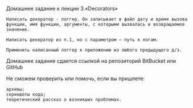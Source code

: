 Домашнее задание к лекции 3.«Decorators»

    Написать декоратор - логгер. Он записывает в файл дату и время вызова функции, имя функции, аргументы, с которыми вызвалась и возвращаемое значение.

    Написать декоратор из п.1, но с параметром – путь к логам.

    Применить написанный логгер к приложению из любого предыдущего д/з.

Домашнее задание сдается ссылкой на репозиторий BitBucket или GitHub

Не сможем проверить или помочь, если вы пришлете:

    архивы;
    скриншоты кода;
    теоретический рассказ о возникших проблемах.
